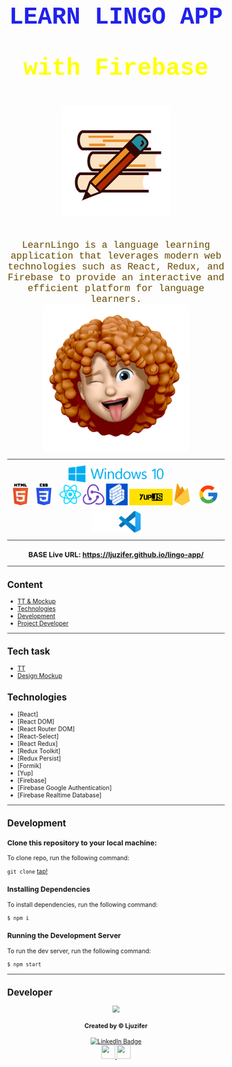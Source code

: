 <h1 align="center" style="color: #2222ec; font-family: Roboto Mono,Consolas,Liberation Mono,Courier New,Courier,monospace;
    font-size: 55px;
    font-weight: 700;">
LEARN LINGO APP <p style="color: yellow">with Firebase</p> <img src="./public/icons/logo-books.png" />
</h1>

<div align="center" color="#694e04" style="color: #694e04; font-family: Roboto Mono,Consolas,Liberation Mono,Courier New,Courier,monospace;
    font-size: 22px;
    font-weight: 500;">
LearnLingo is a language learning application that leverages modern web technologies such as React, Redux, and Firebase to provide an interactive and efficient platform for language learners.
</div>
<div align='center'>
<img src='./src/images/sticker.png'/>
</div>

---

<div align="center">
<img src="./public/icons/windows.svg" width="220"/>
</div>

<div align="center" style="margin-left: auto; margin-right: auto; width: fit-content;">
<a><img src="./public/icons/html.png" width="50"/></a>
<a><img src="./public/icons/css.png" width="50"/></a>
<a><img src="./public/icons/react.png" width="50"/></a>
<a><img src="./public/icons/redux.png" width="50"/></a>
<a><img src="./public/icons/formik.256x256.png" width="50"/></a>
<a><img src="./public/icons/yup.webp" width="100"/></a>
<a><img src="./public/icons/firebase.png" width="50"/></a>
<a><img src="./public/icons/google.png" width="50"/></a>
<a><img src="./public/icons/github-icon.webp" width="60"/></a>
<a><img src="./public/icons/Visual_Studio_Code_0.10.1_icon.png" width="50"/></a>
</div>

---

<div align="center">
<h3>BASE Live URL: <a href="https://ljuzifer.github.io/lingo-app" target="_blank" rel="noreferrer noopener">https://ljuzifer.github.io/lingo-app/</a></h3>
</div>

---

## Content

- [TT & Mockup](#Tech_task)
- [Technologies](#Technologies)
- [Development](#Development)
- [Project Developer](#Developer)

---

## Tech task

- [TT](https://docs.google.com/document/d/1ZB_MFgnnJj7t7OXtv5hESSwY6xRgVoACZKzgZczWc3Y/edit?pli=1)
- [Design Mockup](https://www.figma.com/file/dewf5jVviSTuWMMyU3d8Mc/%D0%9F%D0%B5%D1%82-%D0%BF%D1%80%D0%BE%D1%94%D0%BA%D1%82-%D0%B4%D0%BB%D1%8F-%D0%9A%D0%A6?type=design&node-id=0-1&mode=design&t=jCmjSs9PeOjObYSc-0)

## Technologies

- [React]
- [React DOM]
- [React Router DOM]
- [React-Select]
- [React Redux]
- [Redux Toolkit]
- [Redux Persist]
- [Formik]
- [Yup]
- [Firebase]
- [Firebase Google Authentication]
- [Firebase Realtime Database]

---

## Development

### Clone this repository to your local machine:

To clone repo, run the following command:

`git clone` [tap!](https://github.com/Ljuzifer/lingo-app.git)

### Installing Dependencies

To install dependencies, run the following command:

```sh
$ npm i
```

### Running the Development Server

To run the dev server, run the following command:

```sh
$ npm start
```

---

## Developer

<div align="center">
  <img src="https://media4.giphy.com/media/6wDZlsdqvMweQaNY2w/giphy.gif?cid=ecf05e47mkur64xx7xsm444af0s4xi1yxegcc0k76oc57j7v&ep=v1_gifs_search&rid=giphy.gif&ct=g" width="180"/>
</div>

<div align="center">
  <h4>Created by &copy; Ljuzifer</h4>
  <a href="https://www.linkedin.com/in/ljuzifer/" target="_blank" rel="noopener norefferer">
    <img src="https://img.shields.io/badge/LinkedIn-blue?style=for-the-badge&logo=linkedin&logoColor=white" alt="LinkedIn Badge"/>
  </a>
</div>
<div align='center'>
<a href="https://t.me/Ljuzifer" target="_blank" rel="noreferrer"> 
<picture> 
<img src="https://upload.wikimedia.org/wikipedia/commons/8/82/Telegram_logo.svg" width="32" height="32" /> 
</picture> 
</a>
<a href="mailto:ljuzifer@gmail.com" target="_blank" rel="noreferrer"> 
<picture> 
<img src="https://upload.wikimedia.org/wikipedia/commons/7/7e/Gmail_icon_%282020%29.svg" width="32" height="32" /> 
</picture> 
</a>
</div>
